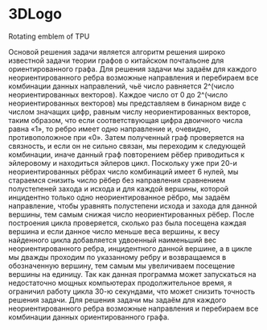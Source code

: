# 3DLogo
Rotating emblem of TPU

Основой решения задачи является алгоритм решения широко известной задачи теории графов о китайском почтальоне для
ориентированного графа. Для решения задачи мы задаём для каждого неориентированного ребра возможные направления и перебираем 
все комбинации данных направлений, чьё число равняется 2^(число неориентированных векторов). Каждое число от 0 
до 2^(число неориентированных векторов) мы представляем в бинарном виде с числом значащих цифр, равным числу 
неориентированных векторов, таким образом, что если соответствующая цифра двоичного числа равна «1», то ребро имеет
одно направление и, очевидно, противоположное при «0». Затем полученный граф проверяется на связность, и если он не 
сильно связан, мы переходим к следующей комбинации, иначе данный граф повторением рёбер приводиться к эйлеровому и 
находиться эйлеров цикл. Поскольку уже при 20-и неориентированных рёбрах число комбинаций имеет 6 нулей, мы стараемся 
снизить число рёбер без направления сравнением полустепеней захода и исхода и для каждой вершины, которой инцидентно 
только одно неориентированное рёбро, мы задаём направление, чтобы уравнять полустепени исхода и захода для данной
вершины, тем самым снижая число неориентированных рёбер. После построения цикла проверяется, сколько раз была посещена
каждая вершина и если данное число меньше веса вершины, к весу найденного цикла добавляется удвоенный наименьший вес
неориентированного ребра, инцидентного данной вершине, а в цикле мы дважды проходим по указанному ребру и возвращаемся 
в обозначенную вершину, тем самым мы увеличиваем посещение вершины на единицу. Так как данная программа может запускаться 
на недостаточно мощных компьютерах продолжительное время, я ограничил работу цикла 30-ю секундами, что может снизить точность 
решения задачи. Для решения задачи мы задаём для каждого неориентированного ребра возможные направления и 
перебираем все комбинации данных ориентированного графа.
